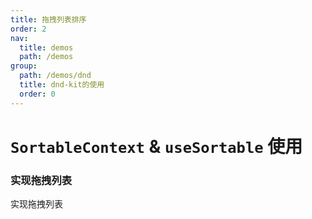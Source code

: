 ```yaml
---
title: 拖拽列表排序
order: 2
nav:
  title: demos
  path: /demos
group:
  path: /demos/dnd
  title: dnd-kit的使用
  order: 0
---
```


# `SortableContext` & `useSortable` 使用

### 实现拖拽列表

<Alert type="info">
实现拖拽列表
</Alert>

<code src="../demo/dnd/sortableList/index.tsx">
